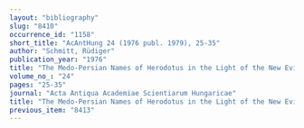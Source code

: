 ```yaml
---
layout: "bibliography"
slug: "8410"
occurrence_id: "1158"
short_title: "AcAntHung 24 (1976 publ. 1979), 25-35"
author: "Schmitt, Rüdiger"
publication_year: "1976"
title: "The Medo-Persian Names of Herodotus in the Light of the New Evidence from Persepolis"
volume_no_: "24"
pages: "25-35"
journal: "Acta Antiqua Academiae Scientiarum Hungaricae"
title: "The Medo-Persian Names of Herodotus in the Light of the New Evidence from Persepolis"
previous_item: "8413"
---
```

